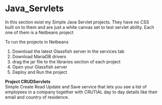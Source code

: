 # Java_Servlets

In this section exist my Simple Java Servlet projects. They have no CSS built on to them and are just a white canvas set to test servlet ability. Each one of them is a Netbeans project

To run the projects in Netbeans
1. Download the latest Glassfish server in the services tab
2. Download MariaDB drivers 
3. drag the jar file to the libraries section of each project
4. Open your Glassfish server 
5. Deploy and Run the project

**Project CRUDServlets**\
Simple Create Read Update and Save service that lets you see a list of employees in a company together with CRUTIAL day to day details like their email and country of residence. 
